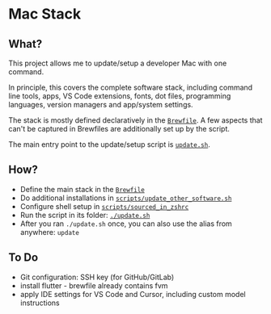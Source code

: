 # Mac Stack

## What?

This project allows me to update/setup a developer Mac with one command.

In principle, this covers the complete software stack, including command line tools, apps, VS Code extensions, fonts, dot files, programming languages, version managers and app/system settings.

The stack is mostly defined declaratively in the [`Brewfile`](Brewfile). A few aspects that can't be captured in Brewfiles are additionally set up by the script.

The main entry point to the update/setup script is [`update.sh`](update.sh).

## How?

* Define the main stack in the [`Brewfile`](Brewfile)
* Do additional installations in [`scripts/update_other_software.sh`](scripts/update_other_software.sh)
* Configure shell setup in [`scripts/sourced_in_zshrc`](scripts/sourced_in_zshrc)
* Run the script in its folder: [`./update.sh`](update.sh)
* After you ran `./update.sh` once, you can also use the alias from anywhere: `update`

## To Do

* Git configuration: SSH key (for GitHub/GitLab)
* install flutter - brewfile already contains fvm
* apply IDE settings for VS Code and Cursor, including custom model instructions